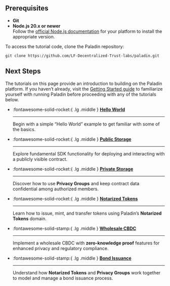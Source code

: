 ## Prerequisites

- **Git**  
- **Node.js 20.x or newer**  
  Follow the [official Node.js documentation](https://nodejs.org/en/download/package-manager) for your platform to install the appropriate version.

To access the tutorial code, clone the Paladin repository:

```shell
git clone https://github.com/LF-Decentralized-Trust-labs/paladin.git
```

## Next Steps

The tutorials on this page provide an introduction to building on the Paladin platform. If you haven’t already, visit the [Getting Started guide](../getting-started/installation.md) to familiarize yourself with running Paladin before proceeding with any of the tutorials below.

<div class="grid cards" markdown>

-   :fontawesome-solid-rocket:{ .lg .middle } **[Hello World](hello-world.md)**  
    
    ---  
    
    Begin with a simple “Hello World” example to get familiar with some of the basics.

-   :fontawesome-solid-rocket:{ .lg .middle } **[Public Storage](public-storage.md)**  

    ---  

    Explore fundamental SDK functionality for deploying and interacting with a publicly visible contract.

-   :fontawesome-solid-rocket:{ .lg .middle } **[Private Storage](private-storage.md)**  

    ---  

    Discover how to use **Privacy Groups** and keep contract data confidential among authorized members.

-   :fontawesome-solid-rocket:{ .lg .middle } **[Notarized Tokens](notarized-tokens.md)**  

    ---  

    Learn how to issue, mint, and transfer tokens using Paladin’s **Notarized Tokens** domain.


-   :fontawesome-solid-stamp:{ .lg .middle } **[Wholesale CBDC](zkp-cbdc.md)**  

    ---  

    Implement a wholesale CBDC with **zero-knowledge proof** features for enhanced privacy and regulatory compliance.

-   :fontawesome-solid-stamp:{ .lg .middle } **[Bond Issuance](bond-issuance.md)**  

    ---  

    Understand how **Notarized Tokens** and **Privacy Groups** work together to model and manage a bond issuance process.

</div>